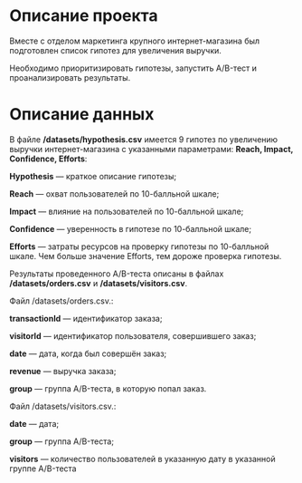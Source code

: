 # Описание проекта
Вместе с отделом маркетинга крупного интернет-магазина был подготовлен список гипотез для увеличения выручки.

Необходимо приоритизировать гипотезы, запустить A/B-тест и проанализировать результаты.

# Описание данных 
В файле **/datasets/hypothesis.csv** имеется 9 гипотез по увеличению выручки интернет-магазина с указанными параметрами: **Reach, Impact, Confidence, Efforts**:

**Hypothesis** — краткое описание гипотезы;

**Reach** — охват пользователей по 10-балльной шкале;

**Impact** — влияние на пользователей по 10-балльной шкале;

**Confidence** — уверенность в гипотезе по 10-балльной шкале;

**Efforts** — затраты ресурсов на проверку гипотезы по 10-балльной шкале. Чем больше значение Efforts, тем дороже проверка гипотезы.


Результаты проведенного A/B-теста описаны в файлах **/datasets/orders.csv** и **/datasets/visitors.csv**.

Файл /datasets/orders.csv.: 

**transactionId** — идентификатор заказа;

**visitorId** — идентификатор пользователя, совершившего заказ;

**date** — дата, когда был совершён заказ;

**revenue** — выручка заказа;

**group** — группа A/B-теста, в которую попал заказ.

Файл /datasets/visitors.csv.:

**date** — дата;

**group** — группа A/B-теста;

**visitors** — количество пользователей в указанную дату в указанной группе A/B-теста
